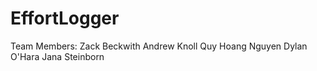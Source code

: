 # EffortLogger

Team Members:
Zack Beckwith
Andrew Knoll
Quy Hoang Nguyen
Dylan O'Hara
Jana Steinborn
